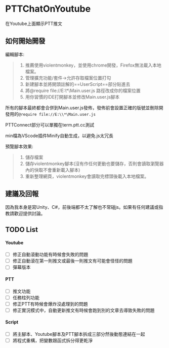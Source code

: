 # PTTChatOnYoutube
在Youtube上面顯示PTT推文

## 如何開始開發

編輯腳本:
>1. 推薦使用violentmonkey，並使用chrome開發，Firefox無法載入本地檔案。
>2. 管理擴充功能/套件->允許存取檔案位置打勾
>3. 新建腳本並將開頭註解的\=\=UserScript\=\=部分貼進去
>4. 將@require file://E:\\*\Main.user.js 路徑改成你的檔案位置
>5. 用你習慣的IDE打開腳本並修改Main.user.js腳本

所有的腳本最終都會合併到Main.user.js發佈，發佈前會設置正確的版號並刪除開發用的```@require file://E:\\*\Main.user.js```

PTTConnect部分可以單獨在term.ptt.cc測試

min檔為VScode插件Minify自動生成，以避免.js太冗長

預覽腳本效果:
>1. 儲存檔案
>2. 儲存violentmonkey腳本(沒有作任何更動也要儲存，否則會讀取瀏覽器內的快取不會重新載入腳本)
>3. 重新整理網頁，violentmonkey會讀取完標頭後載入本地檔案。

## 建議及回報

因為我本身是寫Unity、C#，前後端都不太了解也不常碰js。如果有任何建議或指教請歡迎提供討論。

## TODO List
#### Youtube
- [ ] 修正自動滾動功能有時候會失敗的問題
- [ ] 修正自動滾在第一則推文或最後一則推文有可能會怪怪的問題
- [ ] 彈幕版本

#### PTT
- [ ] 推文功能
- [ ] 任務柱列功能
- [ ] 修正PTT有時候會爆炸沒處理到的問題
- [ ] 修正實況模式中，自動更新推文有時候會跑到別的文章去導致失敗的問題

#### Script
- [ ] 將主腳本、Youtube腳本及PTT腳本拆成三部分然後動態連結在一起
- [ ] 將程式重構，把變數跟函式拆分得更乾淨